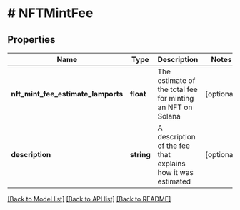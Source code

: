 # # NFTMintFee

## Properties

Name | Type | Description | Notes
------------ | ------------- | ------------- | -------------
**nft_mint_fee_estimate_lamports** | **float** | The estimate of the total fee for minting an NFT on Solana | [optional]
**description** | **string** | A description of the fee that explains how it was estimated | [optional]

[[Back to Model list]](../../README.md#models) [[Back to API list]](../../README.md#endpoints) [[Back to README]](../../README.md)
